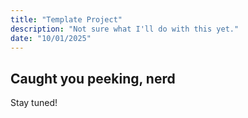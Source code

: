 ```yaml
---
title: "Template Project"
description: "Not sure what I'll do with this yet."
date: "10/01/2025"
---
```


## Caught you peeking, nerd
Stay tuned!